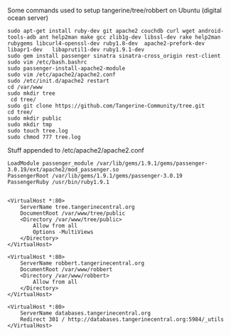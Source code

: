 Some commands used to setup tangerine/tree/robbert on Ubuntu (digital ocean server)

    sudo apt-get install ruby-dev git apache2 couchdb curl wget android-tools-adb ant help2man make gcc zlib1g-dev libssl-dev rake help2man rubygems libcurl4-openssl-dev ruby1.8-dev  apache2-prefork-dev libapr1-dev   libaprutil1-dev ruby1.9.1-dev
    sudo gem install passenger sinatra sinatra-cross_origin rest-client
    sudo vim /etc/bash.bashrc 
    sudo passenger-install-apache2-module
    sudo vim /etc/apache2/apache2.conf 
    sudo /etc/init.d/apache2 restart
    cd /var/www
    sudo mkdir tree
     cd tree/
    sudo git clone https://github.com/Tangerine-Community/tree.git
    cd tree/
    sudo mkdir public
    sudo mkdir tmp
    sudo touch tree.log
    sudo chmod 777 tree.log 
 


Stuff appended to /etc/apache2/apache2.conf 

    LoadModule passenger_module /var/lib/gems/1.9.1/gems/passenger-3.0.19/ext/apache2/mod_passenger.so
    PassengerRoot /var/lib/gems/1.9.1/gems/passenger-3.0.19
    PassengerRuby /usr/bin/ruby1.9.1


    <VirtualHost *:80>
        ServerName tree.tangerinecentral.org
        DocumentRoot /var/www/tree/public
        <Directory /var/www/tree/public>
            Allow from all
            Options -MultiViews
        </Directory>
    </VirtualHost>

    <VirtualHost *:80>
        ServerName robbert.tangerinecentral.org
        DocumentRoot /var/www/robbert
        <Directory /var/www/robbert>
            Allow from all
        </Directory>
    </VirtualHost>

    <VirtualHost *:80>
        ServerName databases.tangerinecentral.org
        Redirect 301 / http://databases.tangerinecentral.org:5984/_utils
    </VirtualHost>
